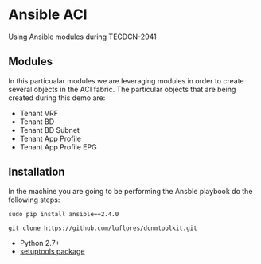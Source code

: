 
# Ansible ACI

Using Ansible modules during TECDCN-2941

## Modules

In this particualar modules we are leveraging modules in order to create several objects in the ACI fabric. The particular objects that are being created during this demo are:

* Tenant VRF
* Tenant BD
* Tenant BD Subnet
* Tenant App Profile
* Tenant App Profile EPG

## Installation

In the machine you are going to be performing the Ansble playbook do the following steps:

    sudo pip install ansible==2.4.0
  
    git clone https://github.com/luflores/dcnmtoolkit.git

* Python 2.7+
* [setuptools package](https://pypi.python.org/pypi/setuptools)

